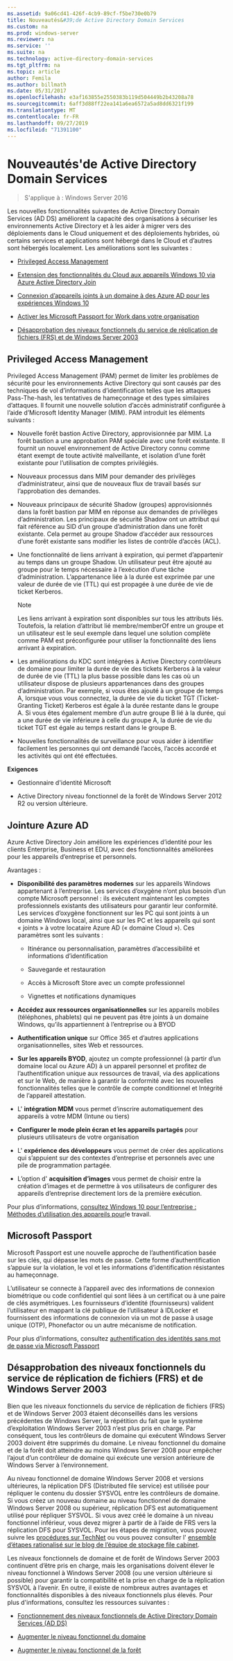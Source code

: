 ```yaml
---
ms.assetid: 9a06cd41-426f-4cb9-89cf-f5be730e0b79
title: Nouveautés&#39;de Active Directory Domain Services
ms.custom: na
ms.prod: windows-server
ms.reviewer: na
ms.service: ''
ms.suite: na
ms.technology: active-directory-domain-services
ms.tgt_pltfrm: na
ms.topic: article
author: Femila
ms.author: billmath
ms.date: 05/31/2017
ms.openlocfilehash: e3af163855e2550383b119d504449b2b43208a78
ms.sourcegitcommit: 6aff3d88ff22ea141a6ea6572a5ad8dd6321f199
ms.translationtype: MT
ms.contentlocale: fr-FR
ms.lasthandoff: 09/27/2019
ms.locfileid: "71391100"
---
```

# <a name="what39s-new-in-active-directory-domain-services"></a>Nouveautés&#39;de Active Directory Domain Services 

>S'applique à : Windows Server 2016

Les nouvelles fonctionnalités suivantes de Active Directory Domain Services (AD DS) améliorent la capacité des organisations à sécuriser les environnements Active Directory et à les aider à migrer vers des déploiements dans le Cloud uniquement et des déploiements hybrides, où certains services et applications sont hébergé dans le Cloud et d’autres sont hébergés localement. Les améliorations sont les suivantes :  
  
-   [Privileged Access Management](https://technet.microsoft.com/library/mt150258.aspx   
)  
  
- [Extension des fonctionnalités du Cloud aux appareils Windows 10 via Azure Active Directory Join](https://azure.microsoft.com/documentation/articles/active-directory-azureadjoin-overview/)   
  
- [Connexion d’appareils joints à un domaine à des Azure AD pour les expériences Windows 10](https://azure.microsoft.com/documentation/articles/active-directory-azureadjoin-devices-group-policy/)   
  
- [Activer les Microsoft Passport for Work dans votre organisation](https://azure.microsoft.com/documentation/articles/active-directory-azureadjoin-passport-deployment/)    
  
-  [Désapprobation des niveaux fonctionnels du service de réplication de fichiers (FRS) et de Windows Server 2003](ad-ds/active-directory-functional-levels.md)  
  
  
## <a name="BKMK_PAM"></a>Privileged Access Management  
Privileged Access Management (PAM) permet de limiter les problèmes de sécurité pour les environnements Active Directory qui sont causés par des techniques de vol d’informations d’identification telles que les attaques Pass-The-hash, les tentatives de hameçonnage et des types similaires d’attaques. Il fournit une nouvelle solution d’accès administratif configurée à l’aide d’Microsoft Identity Manager (MIM). PAM introduit les éléments suivants :  
  
-   Nouvelle forêt bastion Active Directory, approvisionnée par MIM. La forêt bastion a une approbation PAM spéciale avec une forêt existante. Il fournit un nouvel environnement de Active Directory connu comme étant exempt de toute activité malveillante, et isolation d’une forêt existante pour l’utilisation de comptes privilégiés.  
  
-   Nouveaux processus dans MIM pour demander des privilèges d’administrateur, ainsi que de nouveaux flux de travail basés sur l’approbation des demandes.  
  
-   Nouveaux principaux de sécurité Shadow (groupes) approvisionnés dans la forêt bastion par MIM en réponse aux demandes de privilèges d’administration. Les principaux de sécurité Shadow ont un attribut qui fait référence au SID d’un groupe d’administration dans une forêt existante. Cela permet au groupe Shadow d’accéder aux ressources d’une forêt existante sans modifier les listes de contrôle d’accès (ACL).  
  
-   Une fonctionnalité de liens arrivant à expiration, qui permet d’appartenir au temps dans un groupe Shadow. Un utilisateur peut être ajouté au groupe pour le temps nécessaire à l’exécution d’une tâche d’administration. L’appartenance liée à la durée est exprimée par une valeur de durée de vie (TTL) qui est propagée à une durée de vie de ticket Kerberos.  
  
    > [!NOTE]  
    > Les liens arrivant à expiration sont disponibles sur tous les attributs liés. Toutefois, la relation d’attribut lié membre/memberOf entre un groupe et un utilisateur est le seul exemple dans lequel une solution complète comme PAM est préconfigurée pour utiliser la fonctionnalité des liens arrivant à expiration.  
  
-   Les améliorations du KDC sont intégrées à Active Directory contrôleurs de domaine pour limiter la durée de vie des tickets Kerberos à la valeur de durée de vie (TTL) la plus basse possible dans les cas où un utilisateur dispose de plusieurs appartenances dans des groupes d’administration. Par exemple, si vous êtes ajouté à un groupe de temps A, lorsque vous vous connectez, la durée de vie du ticket TGT (Ticket-Granting Ticket) Kerberos est égale à la durée restante dans le groupe A. Si vous êtes également membre d’un autre groupe B lié à la durée, qui a une durée de vie inférieure à celle du groupe A, la durée de vie du ticket TGT est égale au temps restant dans le groupe B.  
  
-   Nouvelles fonctionnalités de surveillance pour vous aider à identifier facilement les personnes qui ont demandé l’accès, l’accès accordé et les activités qui ont été effectuées.  
  
**Exigences**  
  
-   Gestionnaire d'identité Microsoft  
  
-   Active Directory niveau fonctionnel de la forêt de Windows Server 2012 R2 ou version ultérieure.  
  
## <a name="BKMK_AzureADJoin"></a>Jointure Azure AD  
Azure Active Directory Join améliore les expériences d’identité pour les clients Enterprise, Business et EDU, avec des fonctionnalités améliorées pour les appareils d’entreprise et personnels.  
  
Avantages :  
  
-   **Disponibilité des paramètres modernes** sur les appareils Windows appartenant à l’entreprise. Les services d’oxygène n’ont plus besoin d’un compte Microsoft personnel : ils exécutent maintenant les comptes professionnels existants des utilisateurs pour garantir leur conformité. Les services d’oxygène fonctionnent sur les PC qui sont joints à un domaine Windows local, ainsi que sur les PC et les appareils qui sont « joints » à votre locataire Azure AD (« domaine Cloud »). Ces paramètres sont les suivants :  
  
    -   Itinérance ou personnalisation, paramètres d’accessibilité et informations d’identification  
  
    -   Sauvegarde et restauration  
  
    -   Accès à Microsoft Store avec un compte professionnel  
  
    -   Vignettes et notifications dynamiques  
  
-   **Accédez aux ressources organisationnelles** sur les appareils mobiles (téléphones, phablets) qui ne peuvent pas être joints à un domaine Windows, qu’ils appartiennent à l’entreprise ou à BYOD  
  
-   **Authentification unique** sur Office 365 et d’autres applications organisationnelles, sites Web et ressources.  
  
-   **Sur les appareils BYOD**, ajoutez un compte professionnel (à partir d’un domaine local ou Azure AD) à un appareil personnel et profitez de l’authentification unique aux ressources de travail, via des applications et sur le Web, de manière à garantir la conformité avec les nouvelles fonctionnalités telles que le contrôle de compte conditionnel et Intégrité de l’appareil attestation.  
  
-   L' **intégration MDM** vous permet d’inscrire automatiquement des appareils à votre MDM (Intune ou tiers)  
  
-   **Configurer le mode plein écran et les appareils partagés** pour plusieurs utilisateurs de votre organisation  
  
-   L' **expérience des développeurs** vous permet de créer des applications qui s’appuient sur des contextes d’entreprise et personnels avec une pile de programmation partagée.  
  
-   L’option d' **acquisition d’images** vous permet de choisir entre la création d’images et de permettre à vos utilisateurs de configurer des appareils d’entreprise directement lors de la première exécution.  
  
Pour plus d’informations, [consultez Windows 10 pour l’entreprise : Méthodes d’utilisation des appareils pour](https://azure.microsoft.com/documentation/articles/active-directory-azureadjoin-windows10-devices-overview/?rnd=1)le travail.  
  
## <a name="BKMK_IDLocker"></a>Microsoft Passport  
Microsoft Passport est une nouvelle approche de l’authentification basée sur les clés, qui dépasse les mots de passe. Cette forme d’authentification s’appuie sur la violation, le vol et les informations d’identification résistantes au hameçonnage.  
  
L’utilisateur se connecte à l’appareil avec des informations de connexion biométrique ou code confidentiel qui sont liées à un certificat ou à une paire de clés asymétriques. Les fournisseurs d’identité (fournisseurs) valident l’utilisateur en mappant la clé publique de l’utilisateur à IDLocker et fournissent des informations de connexion via un mot de passe à usage unique (OTP), Phonefactor ou un autre mécanisme de notification.  
  
Pour plus d’informations, consultez [authentification des identités sans mot de passe via Microsoft Passport](https://azure.microsoft.com/documentation/articles/active-directory-azureadjoin-passport/)  
  
## <a name="BKMK_FRSDeprecation"></a>Désapprobation des niveaux fonctionnels du service de réplication de fichiers (FRS) et de Windows Server 2003  
Bien que les niveaux fonctionnels du service de réplication de fichiers (FRS) et de Windows Server 2003 étaient déconseillés dans les versions précédentes de Windows Server, la répétition du fait que le système d’exploitation Windows Server 2003 n’est plus pris en charge. Par conséquent, tous les contrôleurs de domaine qui exécutent Windows Server 2003 doivent être supprimés du domaine. Le niveau fonctionnel du domaine et de la forêt doit atteindre au moins Windows Server 2008 pour empêcher l’ajout d’un contrôleur de domaine qui exécute une version antérieure de Windows Server à l’environnement.  
  
Au niveau fonctionnel de domaine Windows Server 2008 et versions ultérieures, la réplication DFS (Distributed file service) est utilisée pour répliquer le contenu du dossier SYSVOL entre les contrôleurs de domaine. Si vous créez un nouveau domaine au niveau fonctionnel de domaine Windows Server 2008 ou supérieur, réplication DFS est automatiquement utilisé pour répliquer SYSVOL. Si vous avez créé le domaine à un niveau fonctionnel inférieur, vous devez migrer à partir de à l’aide de FRS vers la réplication DFS pour SYSVOL. Pour les étapes de migration, vous pouvez suivre les [procédures sur TechNet](https://technet.microsoft.com/library/dd640019(v=WS.10).aspx) ou vous pouvez consulter l' [ensemble d’étapes rationalisé sur le blog de l’équipe de stockage file cabinet](http://blogs.technet.com/b/filecab/archive/2014/06/25/streamlined-migration-of-frs-to-dfsr-sysvol.aspx).  
  
Les niveaux fonctionnels de domaine et de forêt de Windows Server 2003 continuent d’être pris en charge, mais les organisations doivent élever le niveau fonctionnel à Windows Server 2008 (ou une version ultérieure si possible) pour garantir la compatibilité et la prise en charge de la réplication SYSVOL à l’avenir. En outre, il existe de nombreux autres avantages et fonctionnalités disponibles à des niveaux fonctionnels plus élevés. Pour plus d'informations, consultez les ressources suivantes :  
  
-   [Fonctionnement des niveaux fonctionnels de Active Directory Domain Services (AD DS)](ad-ds/active-directory-functional-levels.md)  
  
-   [Augmenter le niveau fonctionnel du domaine](https://technet.microsoft.com/library/cc753104.aspx)  
  
-   [Augmenter le niveau fonctionnel de la forêt](https://technet.microsoft.com/library/cc730985.aspx)  
  
